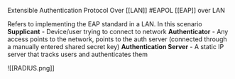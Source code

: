 Extensible Authentication Protocol Over [[LAN]] #EAPOL
	[[EAP]] over LAN

Refers to implementing the EAP standard in a LAN. 
In this scenario
**Supplicant** - Device/user trying to connect to network
**Authenticator** - Any access points to the network, points to the auth server (connected through a manually entered shared secret key)
**Authentication Server** - A static IP server that tracks users and authenticates them

![[RADIUS.png]]